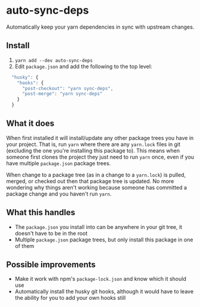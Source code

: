 # auto-sync-deps

Automatically keep your yarn dependencies in sync with upstream
changes.

## Install

1. `yarn add --dev auto-sync-deps`
2. Edit `package.json` and add the following to the top level:

```js
  "husky": {
    "hooks": {
      "post-checkout": "yarn sync-deps",
      "post-merge": "yarn sync-deps"
    }
  }
```

## What it does

When first installed it will install/update any other
package trees you have in your project. That is, run `yarn` where
there are any `yarn.lock` files in git (excluding the one you're
installing this package to). This means when someone first
clones the project they just need to run `yarn` once, even if you
have multiple `package.json` package trees.

When change to a package tree (as in a change to a `yarn.lock`)
is pulled, merged, or checked out then that package tree is
updated. No more wondering why things aren't working because someone
has committed a package change and you haven't run `yarn`.

## What this handles

- The `package.json` you install into can be anywhere in your git
    tree, it doesn't have to be in the root
- Multiple `package.json` package trees, but only install this package
    in one of them

## Possible improvements

- Make it work with npm's `package-lock.json` and know which it
    should use
- Automatically install the husky git hooks, although it would have
    to leave the ability for you to add your own hooks still
